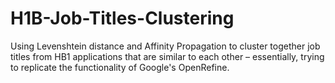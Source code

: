 # H1B-Job-Titles-Clustering
Using Levenshtein distance and Affinity Propagation to cluster together job titles from HB1 applications that are similar to each other – essentially, trying to replicate the functionality of Google's OpenRefine.
